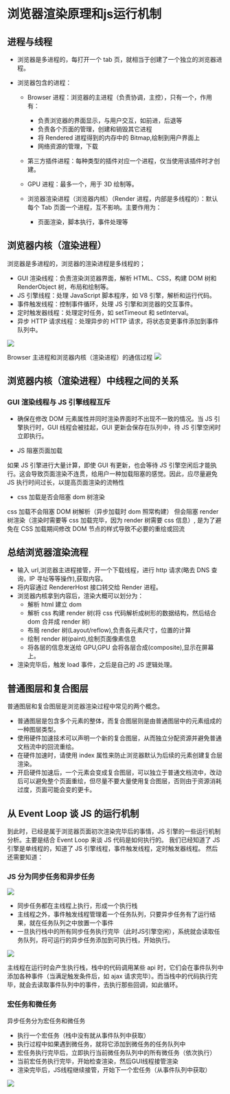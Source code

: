 # 浏览器渲染原理和js运行机制

## 进程与线程

- 浏览器是多进程的，每打开一个 tab 页，就相当于创建了一个独立的浏览器进程。
- 浏览器包含的进程：

  - Browser 进程：浏览器的主进程（负责协调，主控），只有一个，作用有：

    - 负责浏览器的界面显示，与用户交互，如前进，后退等
    - 负责各个页面的管理，创建和销毁其它进程
    - 将 Rendered 进程得到的内存中的 Bitmap,绘制到用户界面上
    - 网络资源的管理，下载

  - 第三方插件进程：每种类型的插件对应一个进程，仅当使用该插件时才创建。
  - GPU 进程：最多一个，用于 3D 绘制等。
  - 浏览器渲染进程（浏览器内核）（Render 进程，内部是多线程的）：默认每个 Tab 页面一个进程，互不影响。主要作用为：

    - 页面渲染，脚本执行，事件处理等

## 浏览器内核（渲染进程）

浏览器是多进程的，浏览器的渲染进程是多线程的；

- GUI 渲染线程：负责渲染浏览器界面，解析 HTML、CSS，构建 DOM 树和 RenderObject 树，布局和绘制等。
- JS 引擎线程：处理 JavaScript 脚本程序，如 V8 引擎，解析和运行代码。
- 事件触发线程：控制事件循环，处理 JS 引擎和浏览器的交互事件。
- 定时触发器线程：处理定时任务，如 setTimeout 和 setInterval。
- 异步 HTTP 请求线程：处理异步的 HTTP 请求，将状态变更事件添加到事件队列中。

<img src="https://segmentfault.com/img/bV6ZLo/view?w=655&h=608" />

Browser 主进程和浏览器内核（渲染进程）的通信过程
<img src="https://segmentfault.com/img/bV66KM?w=1034&h=560" />

## 浏览器内核（渲染进程）中线程之间的关系

### GUI 渲染线程与 JS 引擎线程互斥

- 确保在修改 DOM 元素属性并同时渲染界面时不出现不一致的情况。当 JS 引擎执行时，GUI 线程会被挂起，GUI 更新会保存在队列中，待 JS 引擎空闲时立即执行。

- JS 阻塞页面加载

如果 JS 引擎进行大量计算，即使 GUI 有更新，也会等待 JS 引擎空闲后才能执行。这会导致页面渲染不连贯，给用户一种加载阻塞的感觉。因此，应尽量避免 JS 执行时间过长，以提高页面渲染的流畅性

- css 加载是否会阻塞 dom 树渲染

css 加载不会阻塞 DOM 树解析（异步加载时 dom 照常构建）
但会阻塞 render 树渲染（渲染时需要等 css 加载完毕，因为 render 树需要 css 信息）, 是为了避免在 CSS 加载期间修改 DOM 节点的样式导致不必要的重绘或回流

## 总结浏览器渲染流程

- 输入 url,浏览器主进程接管，开一个下载线程，进行 http 请求(略去 DNS 查询，IP 寻址等等操作),获取内容。
- 将内容通过 RendererHost 接口转交给 Render 进程。
- 浏览器内核拿到内容后，渲染大概可以划分为：
  - 解析 html 建立 dom
  - 解析 css 构建 render 树(将 css 代码解析成树形的数据结构，然后结合 dom 合并成 render 树)
  - 布局 render 树(Layout/reflow),负责各元素尺寸，位置的计算
  - 绘制 render 树(paint),绘制页面像素信息
  - 将各层的信息发送给 GPU,GPU 会将各层合成(composite),显示在屏幕上。
- 渲染完毕后，触发 load 事件，之后是自己的 JS 逻辑处理。

## 普通图层和复合图层

普通图层和复合图层是浏览器渲染过程中常见的两个概念。

- 普通图层是包含多个元素的整体，而复合图层则是由普通图层中的元素组成的一种图层类型。
- 使用硬件加速技术可以声明一个新的复合图层，从而独立分配资源并避免普通文档流中的回流重绘。
- 在硬件加速时，请使用 index 属性来防止浏览器默认为后续的元素创建复合层渲染。
- 开启硬件加速后，一个元素会变成复合图层，可以独立于普通文档流中，改动后可以避免整个页面重绘，但尽量不要大量使用复合图层，否则由于资源消耗过度，页面可能会变的更卡。

## 从 Event Loop 谈 JS 的运行机制

到此时，已经是属于浏览器页面初次渲染完毕后的事情，JS 引擎的一些运行机制分析。主要是结合 Event Loop 来谈 JS 代码是如何执行的。
我们已经知道了 JS 引擎是单线程的，知道了 JS 引擎线程，事件触发线程，定时触发器线程。
然后还需要知道：

### JS 分为同步任务和异步任务

<img src="https://segmentfault.com/img/bV6WyG?w=716&h=506" />

- 同步任务都在主线程上执行，形成一个执行栈
- 主线程之外，事件触发线程管理着一个任务队列，只要异步任务有了运行结果，就在任务队列之中放置一个事件
- 一旦执行栈中的所有同步任务执行完毕（此时JS引擎空闲），系统就会读取任务队列，将可运行的异步任务添加到可执行栈，开始执行。

<img src="https://segmentfault.com/img/bV6WOP?w=703&h=509" />

主线程在运行时会产生执行栈，栈中的代码调用某些 api 时，它们会在事件队列中添加各种事件（当满足触发条件后，如 ajax 请求完毕）。而当栈中的代码执行完毕，就会去读取事件队列中的事件，去执行那些回调，如此循环。

### 宏任务和微任务
异步任务分为宏任务和微任务

- 执行一个宏任务（栈中没有就从事件队列中获取）
- 执行过程中如果遇到微任务，就将它添加到微任务的任务队列中
- 宏任务执行完毕后，立即执行当前微任务队列中的所有微任务（依次执行）
- 当前宏任务执行完毕，开始检查渲染，然后GUI线程接管渲染
- 渲染完毕后，JS线程继续接管，开始下一个宏任务（从事件队列中获取）

<img src="https://segmentfault.com/img/bV6YSS?w=506&h=570" />


